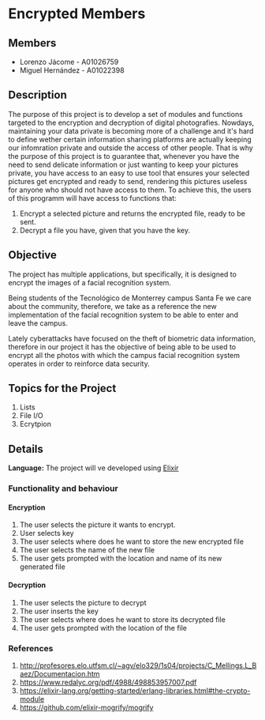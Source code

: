 # Encrypted Members
## Members
* Lorenzo Jácome - A01026759
* Miguel Hernández - A01022398
## Description
The purpose of this project is to develop a set of modules and functions targeted to the encryption and decryption of digital photografies.
Nowdays, maintaining your data private is becoming more of a challenge and it's hard to define wether certain information sharing platforms are actually keeping our infomration private and outside the access of other people. That is why the purpose of this project is to guarantee that, whenever you have the need to send delicate information or just wanting to keep your pictures private, you have access to an easy to use tool that ensures your selected pictures get encrypted and ready to send, rendering this pictures useless for anyone who should not have access to them. To achieve this, the users of this programm will have access to functions that:
1. Encrypt a selected picture and returns the encrypted file, ready to be sent. 
2. Decrypt a file you have, given that you have the key. 

## Objective
The project has multiple applications, but specifically, it is designed to encrypt the images of a facial recognition system.

Being students of the Tecnológico de Monterrey campus Santa Fe we care about the community, therefore, we take as a reference the new implementation of the facial recognition system to be able to enter and leave the campus.

Lately cyberattacks have focused on the theft of biometric data information, therefore in our project it has the objective of being able to be used to encrypt all the photos with which the campus facial recognition system operates in order to reinforce data security.

## Topics for the Project
1. Lists
2. File I/O
3. Ecrytpion

## Details
**Language:** The project will ve developed using [Elixir](https://elixir-lang.org/)
### Functionality and behaviour
#### Encryption
1. The user selects the picture it wants to encrypt.
2. User selects key
3. The user selects where does he want to store the new encrypted file
4. The user selects the name of the new file
5. The user gets prompted with the location and name of its new generated file
#### Decryption
1. The user selects the picture to decrypt
2. The user inserts the key
3. The user selects where does he want to store its decrypted file
4. The user gets prompted with the location of the file
### References
1. http://profesores.elo.utfsm.cl/~agv/elo329/1s04/projects/C_Mellings.L_Baez/Documentacion.htm
2. https://www.redalyc.org/pdf/4988/498853957007.pdf
3. https://elixir-lang.org/getting-started/erlang-libraries.html#the-crypto-module
4. https://github.com/elixir-mogrify/mogrify

